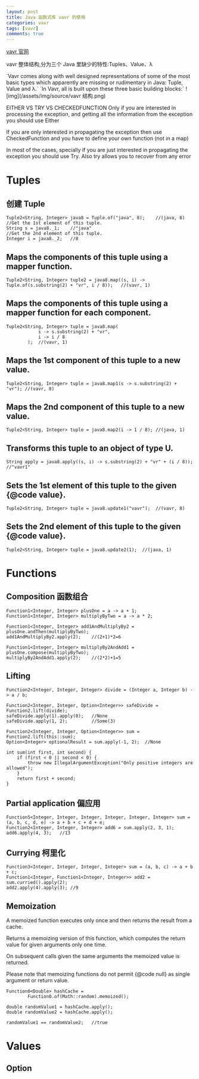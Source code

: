 ```yaml
---
layout: post
title: Java 函数式库 vavr 的使用
categories: vavr
tags: [vavr]
comments: true
---
```


[vavr 官网](http://www.vavr.io/vavr-docs/)

vavr 整体结构,分为三个 Java 里缺少的特性:Tuples、Value、λ

\`Vavr comes along with well designed representations of some of the most basic types which apparently are missing or rudimentary in Java: Tuple, Value and λ.\`
\`In Vavr, all is built upon these three basic building blocks:\`
![img](/assets/img/source/vavr 结构.png)

EITHER VS TRY VS CHECKEDFUNCTION
Only if you are interested in processing the exception, and getting all the information from the exception you should use Either

If you are only interested in propagating the exception then use CheckedFunction and you have to define your own function (not in a map)

In most of the cases, specially if you are just interested in propagating the exception you should use Try. Also try allows you to recover from any error


# Tuples


## 创建 Tuple

    Tuple2<String, Integer> java8 = Tuple.of("java", 8);    //(java, 8)
    //Get the 1st element of this tuple.
    String s = java8._1;    //"java"
    //Get the 2nd element of this tuple.
    Integer i = java8._2;   //8


## Maps the components of this tuple using a mapper function.

    Tuple2<String, Integer> tuple2 = java8.map((s, i) -> Tuple.of(s.substring(2) + "vr", i / 8));   //(vavr, 1)


## Maps the components of this tuple using a mapper function for each component.

    Tuple2<String, Integer> tuple = java8.map(
                s -> s.substring(2) + "vr",
                i -> i / 8
            );  //(vavr, 1)


## Maps the 1st component of this tuple to a new value.

    Tuple2<String, Integer> tuple = java8.map1(s -> s.substring(2) + "vr"); //(vavr, 8)


## Maps the 2nd component of this tuple to a new value.

    Tuple2<String, Integer> tuple = java8.map2(i -> 1 / 8); //(java, 1)


## Transforms this tuple to an object of type U.

    String apply = java8.apply((s, i) -> s.substring(2) + "vr" + (i / 8));  //"vavr1"


## Sets the 1st element of this tuple to the given {@code value}.

    Tuple2<String, Integer> tuple = java8.update1("vavr");  //(vavr, 8)


## Sets the 2nd element of this tuple to the given {@code value}.

    Tuple2<String, Integer> tuple = java8.update2(1);  //(java, 1)


# Functions


## Composition 函数组合

    Function1<Integer, Integer> plusOne = a -> a + 1;
    Function1<Integer, Integer> multiplyByTwo = a -> a * 2;
    
    Function1<Integer, Integer> add1AndMultiplyBy2 = plusOne.andThen(multiplyByTwo);
    add1AndMultiplyBy2.apply(2);    //(2+1)*2=6
    
    Function1<Integer, Integer> multiplyBy2AndAdd1 = plusOne.compose(multiplyByTwo);
    multiplyBy2AndAdd1.apply(2);    //(2*2)+1=5


## Lifting

    Function2<Integer, Integer, Integer> divide = (Integer a, Integer b) -> a / b;
    
    Function2<Integer, Integer, Option<Integer>> safeDivide = Function2.lift(divide);
    safeDivide.apply(1).apply(0);   //None
    safeDivide.apply(1, 2);         //Some(3)
    
    Function2<Integer, Integer, Option<Integer>> sum = Function2.lift(this::sum);
    Option<Integer> optionalResult = sum.apply(-1, 2);  //None
    
    int sum(int first, int second) {
        if (first < 0 || second < 0) {
            throw new IllegalArgumentException("Only positive integers are allowed");
        }
        return first + second;
    }


## Partial application 偏应用

    Function5<Integer, Integer, Integer, Integer, Integer, Integer> sum = (a, b, c, d, e) -> a + b + c + d + e;
    Function2<Integer, Integer, Integer> add6 = sum.apply(2, 3, 1);
    add6.apply(4, 3);   //13


## Currying 柯里化

    Function3<Integer, Integer, Integer, Integer> sum = (a, b, c) -> a + b + c;
    Function1<Integer, Function1<Integer, Integer>> add2 = sum.curried().apply(2);
    add2.apply(4).apply(3); //9


## Memoization

A memoized function executes only once and then returns the result from a cache.

Returns a memoizing version of this function, which computes the return value for given arguments only one time.

On subsequent calls given the same arguments the memoized value is returned.

Please note that memoizing functions do not permit {@code null} as single argument or return value.

    Function0<Double> hashCache =
            Function0.of(Math::random).memoized();
    
    double randomValue1 = hashCache.apply();
    double randomValue2 = hashCache.apply();
    
    randomValue1 == randomValue2;   //true


# Values


## Option

